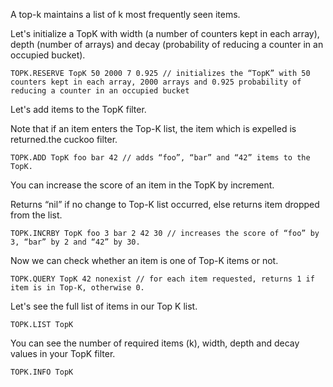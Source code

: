 A top-k maintains a list of k most frequently seen items.

Let's initialize a TopK with width (a number of counters kept in each array), depth (number of arrays) and decay (probability of reducing a counter in an occupied bucket).

```redis Initialize a TopK
TOPK.RESERVE TopK 50 2000 7 0.925 // initializes the “TopK” with 50 counters kept in each array, 2000 arrays and 0.925 probability of reducing a counter in an occupied bucket

```

Let's add items to the TopK filter.

Note that if an item enters the Top-K list, the item which is expelled is returned.the cuckoo filter.

```redis Add Items
TOPK.ADD TopK foo bar 42 // adds “foo”, “bar” and “42” items to the TopK.

```

You can increase the score of an item in the TopK by increment.

Returns “nil” if no change to Top-K list occurred, else returns item dropped from the list.

```redis Increase The Score
TOPK.INCRBY TopK foo 3 bar 2 42 30 // increases the score of “foo” by 3, “bar” by 2 and “42” by 30.

```
Now we can check whether an item is one of Top-K items or not.

```redis Check If In Top-K items
TOPK.QUERY TopK 42 nonexist // for each item requested, returns 1 if item is in Top-K, otherwise 0.

```

Let's see the full list of items in our Top K list.

```redis Return The Full List
TOPK.LIST TopK

```
You can see the number of required items (k), width, depth and decay values in your TopK filter.

```redis Information About The Filter
TOPK.INFO TopK

```